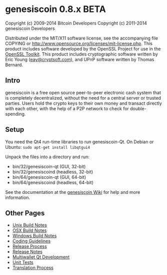 genesiscoin 0.8.x BETA
====================

Copyright (c) 2009-2014 Bitcoin Developers
Copyright (c) 2011-2014 genesiscoin Developers

Distributed under the MIT/X11 software license, see the accompanying
file COPYING or http://www.opensource.org/licenses/mit-license.php.
This product includes software developed by the OpenSSL Project for use in the [OpenSSL Toolkit](http://www.openssl.org/). This product includes
cryptographic software written by Eric Young ([eay@cryptsoft.com](mailto:eay@cryptsoft.com)), and UPnP software written by Thomas Bernard.


Intro
---------------------
genesiscoin is a free open source peer-to-peer electronic cash system that is
completely decentralized, without the need for a central server or trusted
parties.  Users hold the crypto keys to their own money and transact directly
with each other, with the help of a P2P network to check for double-spending.


Setup
---------------------
You need the Qt4 run-time libraries to run genesiscoin-Qt. On Debian or Ubuntu:
	`sudo apt-get install libqtgui4`

Unpack the files into a directory and run:

- bin/32/genesiscoin-qt (GUI, 32-bit)
- bin/32/genesiscoind (headless, 32-bit)
- bin/64/genesiscoin-qt (GUI, 64-bit)
- bin/64/genesiscoind (headless, 64-bit)

See the documentation at the [genesiscoin Wiki](http://genesiscoin.info)
for help and more information.


Other Pages
---------------------
- [Unix Build Notes](build-unix.md)
- [OSX Build Notes](build-osx.md)
- [Windows Build Notes](build-msw.md)
- [Coding Guidelines](coding.md)
- [Release Process](release-process.md)
- [Release Notes](release-notes.md)
- [Multiwallet Qt Development](multiwallet-qt.md)
- [Unit Tests](unit-tests.md)
- [Translation Process](translation_process.md)
